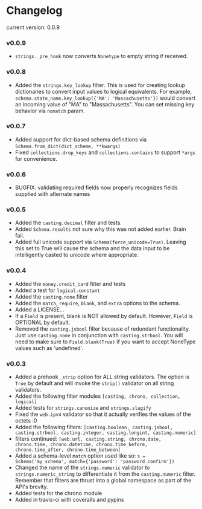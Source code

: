 # Changelog
current version: 0.0.9

### v0.0.9
* ``` strings._pre_hook ``` now converts ``` Nonetype ``` to empty string if received.

### v0.0.8
* Added the ``` strings.key_lookup ``` filter. This is used for creating lookup dictionaries to convert input values to logical equivalents. For example, ``` schema.state_name.key_lookup({'MA': 'Massachusetts'}) ``` would convert an incoming value of "MA" to "Massachusetts". You can set missing key behavior via ``` nomatch ``` param.

### v0.0.7
* Added support for dict-based schema definitions via ``` Schema.from_dict(dict_scheme, **kwargs) ```
* Fixed ``` collections.drop_keys ``` and ``` collections.contains ``` to support ``` *args ``` for convenience.

### v0.0.6
* BUGFIX: validating required fields now properly recognizes fields supplied with alternate names

### v0.0.5
* Added the ``` casting.decimal ``` filter and tests.
* Added ``` Schema.results ``` not sure why this was not added earlier. Brain fail.
* Added full unicode support via ``` Schema(force_unicode=True) ```. Leaving this set to True will
cause the schema and the data input to be intelligently casted to unicode where appropriate.

### v0.0.4
* Added the ```money.credit_card``` filter and tests
* Added a test for ```logical.constant```
* Added the ```casting.none``` filter
* Added the ```match```, ```require```, ```blank```, and ```extra``` options to the schema.
* Added a LICENSE...
* If a ```Field``` is present, blank is NOT allowed by default. However, ```Field``` is OPTIONAL by default.
* Removed the ```casting.jsbool``` filter because of redundant functionality. Just use ```casting.none``` in conjunction with ```casting.strbool```. You will need to make sure to ```Field.blank(True)``` if you want to accept NoneType values such as 'undefined'.

### v0.0.3
* Added a prehook ```_strip``` option for ALL string validators. The option is ```True``` by default and will invoke the ```strip()``` validator on all string validators.
* Added the following filter modules ```[casting, chrono, collection, logical]```
* Added tests for ```strings.canonize``` and ```strings.slugify```
* Fixed the ```web.ipv4``` validator so that it actually verifies the values of the octets :0
* Added the following filters: ```[casting.boolean, casting.jsbool, casting.strbool, casting.integer, casting.longint, casting.numeric]```
* filters continued: ```[web.url, casting.string, chrono.date, chrono.time, chrono.datetime, chrono.time_before, chrono.time_after, chrono.time_between]```
* Added a schema-level ```match``` option used like so: ```s = Schema('my_schema', match={'password': 'password_confirm'})```
* Changed the name of the ```strings.numeric``` validator to ```strings.numeric_string``` to differentiate it from the ```casting.numeric``` filter. Remember that filters are thrust into a global namespace as part of the API's brevity.
* Added tests for the chrono module
* Added in travis-ci with coveralls and pypins